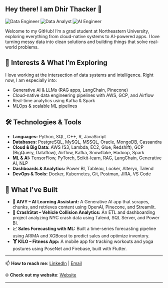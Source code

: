 ## Hey there! I am Dhir Thacker 👋

![Data Engineer](https://img.shields.io/badge/DATA%20ENGINEER-007ACC?style=for-the-badge&logo=databricks&logoColor=white)
![Data Analyst](https://img.shields.io/badge/DATA%20ANALYST-1E1E2F?style=for-the-badge&logo=cloudflare&logoColor=white)
![AI Engineer](https://img.shields.io/badge/AI%2F%20ENGINEER-FF6F00?style=for-the-badge&logo=tensorflow&logoColor=white)

Welcome to my GitHub! I’m a grad student at Northeastern University, exploring everything from cloud-native systems to AI-powered apps. I love turning messy data into clean solutions and building things that solve real-world problems.

## 🧠 Interests & What I’m Exploring

I love working at the intersection of data systems and intelligence. Right now, I am especially into:
- Generative AI & LLMs (RAG apps, LangChain, Pinecone)
- Cloud-native data engineering pipelines with AWS, GCP, and Airflow
- Real-time analytics using Kafka & Spark
- MLOps & scalable ML pipelines

## 🛠️ Technologies & Tools

- **Languages:** Python, SQL, C++, R, JavaScript  
- **Databases:** PostgreSQL, MySQL, MSSQL, Oracle, MongoDB, Cassandra  
- **Cloud & Big Data:** AWS (S3, Lambda, EC2, Glue, Redshift), GCP (BigQuery, Dataflow), Airflow, Kafka, Snowflake, Hadoop, Spark  
- **ML & AI:** TensorFlow, PyTorch, Scikit-learn, RAG, LangChain, Generative AI, NLP  
- **Dashboards & Analytics:** Power BI, Tableau, Looker, Alteryx, Talend  
- **DevOps & Tools:** Docker, Kubernetes, Git, Postman, JIRA, VS Code

## 🚀 What I've Built

- **🧠 AIVY – AI Learning Assistant:** A Generative AI app that scrapes, chunks, and retrieves content using OpenAI, Pinecone, and Streamlit.  
- **🚦 CrashStat – Vehicle Collision Analytics:** An ETL and dashboarding project analyzing NYC crash data using Talend, SQL Server, and Power BI.  
- **📈 Sales Forecasting with ML:** Built a time-series forecasting pipeline using ARIMA and XGBoost to predict sales and optimize inventory.  
- **🏋️ KILO – Fitness App:** A mobile app for tracking workouts and yoga postures using PoseNet and Firebase, built with Flutter.

---

📫 **How to reach me**: [LinkedIn][1] | [Email][2]

🌐 **Check out my website**: [Website][3]

[1]: http://linkedin.com/in/dhirthacker7/  "LinkedIn"
[2]: mailto:dhirthacker7@gmail.com   "Email"
[3]: https://tulip-krill-364.notion.site/Dhir-Thacker-170ce8174b498085b60edcd32c3b9338  "Website"

---

<!---
dhirthacker7/dhirthacker7 is a ✨ special ✨ repository because its `README.md` (this file) appears on your GitHub profile.
--->
